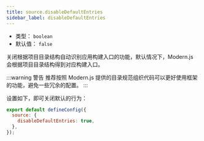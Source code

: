 ```yaml
---
title: source.disableDefaultEntries
sidebar_label: disableDefaultEntries
---
```


- 类型： `boolean`
- 默认值： `false`

关闭根据项目目录结构自动识别应用构建入口的功能，默认情况下，Modern.js 会根据项目目录结构得到对应构建入口。

:::warning 警告
推荐按照 Modern.js 提供的目录规范组织代码可以更好使用框架的功能，避免一些冗余的配置。
:::

设置如下，即可关闭默认的行为：

```js title="modern.config.js"
export default defineConfig({
  source: {
    disableDefaultEntries: true,
  },
});
```
